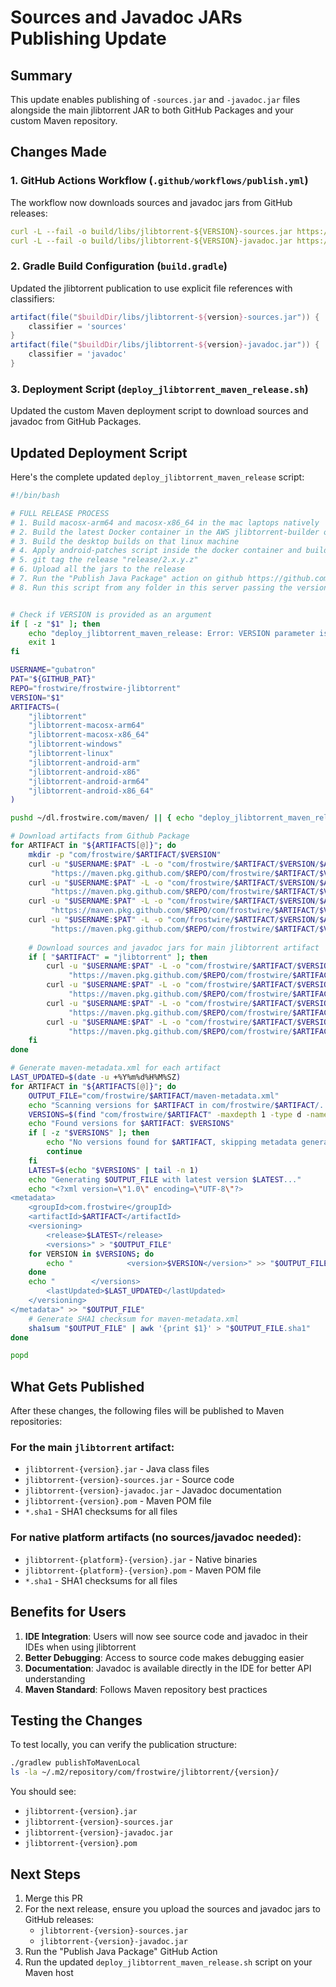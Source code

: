 # Sources and Javadoc JARs Publishing Update

## Summary

This update enables publishing of `-sources.jar` and `-javadoc.jar` files alongside the main jlibtorrent JAR to both GitHub Packages and your custom Maven repository.

## Changes Made

### 1. GitHub Actions Workflow (`.github/workflows/publish.yml`)

The workflow now downloads sources and javadoc jars from GitHub releases:

```yaml
curl -L --fail -o build/libs/jlibtorrent-${VERSION}-sources.jar https://github.com/frostwire/frostwire-jlibtorrent/releases/download/${ENCODED_TAG}/jlibtorrent-${VERSION}-sources.jar
curl -L --fail -o build/libs/jlibtorrent-${VERSION}-javadoc.jar https://github.com/frostwire/frostwire-jlibtorrent/releases/download/${ENCODED_TAG}/jlibtorrent-${VERSION}-javadoc.jar
```

### 2. Gradle Build Configuration (`build.gradle`)

Updated the jlibtorrent publication to use explicit file references with classifiers:

```gradle
artifact(file("$buildDir/libs/jlibtorrent-${version}-sources.jar")) {
    classifier = 'sources'
}
artifact(file("$buildDir/libs/jlibtorrent-${version}-javadoc.jar")) {
    classifier = 'javadoc'
}
```

### 3. Deployment Script (`deploy_jlibtorrent_maven_release.sh`)

Updated the custom Maven deployment script to download sources and javadoc from GitHub Packages.

## Updated Deployment Script

Here's the complete updated `deploy_jlibtorrent_maven_release` script:

```bash
#!/bin/bash

# FULL RELEASE PROCESS
# 1. Build macosx-arm64 and macosx-x86_64 in the mac laptops natively
# 2. Build the latest Docker container in the AWS jlibtorrent-builder on-demand machine
# 3. Build the desktop builds on that linux machine
# 4. Apply android-patches script inside the docker container and build android jars
# 5. git tag the release "release/2.x.y.z"
# 6. Upload all the jars to the release
# 7. Run the "Publish Java Package" action on github https://github.com/frostwire/frostwire-jlibtorrent/actions/workflows/publish.yml with the latest release version
# 8. Run this script from any folder in this server passing the version number (not the tag), e.g. $ deploy_jlibtorrent_maven_release 2.0.12.0


# Check if VERSION is provided as an argument
if [ -z "$1" ]; then
    echo "deploy_jlibtorrent_maven_release: Error: VERSION parameter is required (e.g., ./deploy.sh 2.0.12.0)"
    exit 1
fi

USERNAME="gubatron"
PAT="${GITHUB_PAT}"
REPO="frostwire/frostwire-jlibtorrent"
VERSION="$1"
ARTIFACTS=(
    "jlibtorrent"
    "jlibtorrent-macosx-arm64"
    "jlibtorrent-macosx-x86_64"
    "jlibtorrent-windows"
    "jlibtorrent-linux"
    "jlibtorrent-android-arm"
    "jlibtorrent-android-x86"
    "jlibtorrent-android-arm64"
    "jlibtorrent-android-x86_64"
)

pushd ~/dl.frostwire.com/maven/ || { echo "deploy_jlibtorrent_maven_release: Error: Failed to change to ~/dl.frostwire.com/maven/"; exit 1; }

# Download artifacts from Github Package
for ARTIFACT in "${ARTIFACTS[@]}"; do
    mkdir -p "com/frostwire/$ARTIFACT/$VERSION"
    curl -u "$USERNAME:$PAT" -L -o "com/frostwire/$ARTIFACT/$VERSION/$ARTIFACT-$VERSION.jar" \
         "https://maven.pkg.github.com/$REPO/com/frostwire/$ARTIFACT/$VERSION/$ARTIFACT-$VERSION.jar"
    curl -u "$USERNAME:$PAT" -L -o "com/frostwire/$ARTIFACT/$VERSION/$ARTIFACT-$VERSION.pom" \
         "https://maven.pkg.github.com/$REPO/com/frostwire/$ARTIFACT/$VERSION/$ARTIFACT-$VERSION.pom"
    curl -u "$USERNAME:$PAT" -L -o "com/frostwire/$ARTIFACT/$VERSION/$ARTIFACT-$VERSION.jar.sha1" \
         "https://maven.pkg.github.com/$REPO/com/frostwire/$ARTIFACT/$VERSION/$ARTIFACT-$VERSION.jar.sha1"
    curl -u "$USERNAME:$PAT" -L -o "com/frostwire/$ARTIFACT/$VERSION/$ARTIFACT-$VERSION.pom.sha1" \
         "https://maven.pkg.github.com/$REPO/com/frostwire/$ARTIFACT/$VERSION/$ARTIFACT-$VERSION.pom.sha1"
    
    # Download sources and javadoc jars for main jlibtorrent artifact
    if [ "$ARTIFACT" = "jlibtorrent" ]; then
        curl -u "$USERNAME:$PAT" -L -o "com/frostwire/$ARTIFACT/$VERSION/$ARTIFACT-$VERSION-sources.jar" \
             "https://maven.pkg.github.com/$REPO/com/frostwire/$ARTIFACT/$VERSION/$ARTIFACT-$VERSION-sources.jar"
        curl -u "$USERNAME:$PAT" -L -o "com/frostwire/$ARTIFACT/$VERSION/$ARTIFACT-$VERSION-sources.jar.sha1" \
             "https://maven.pkg.github.com/$REPO/com/frostwire/$ARTIFACT/$VERSION/$ARTIFACT-$VERSION-sources.jar.sha1"
        curl -u "$USERNAME:$PAT" -L -o "com/frostwire/$ARTIFACT/$VERSION/$ARTIFACT-$VERSION-javadoc.jar" \
             "https://maven.pkg.github.com/$REPO/com/frostwire/$ARTIFACT/$VERSION/$ARTIFACT-$VERSION-javadoc.jar"
        curl -u "$USERNAME:$PAT" -L -o "com/frostwire/$ARTIFACT/$VERSION/$ARTIFACT-$VERSION-javadoc.jar.sha1" \
             "https://maven.pkg.github.com/$REPO/com/frostwire/$ARTIFACT/$VERSION/$ARTIFACT-$VERSION-javadoc.jar.sha1"
    fi
done

# Generate maven-metadata.xml for each artifact
LAST_UPDATED=$(date -u +%Y%m%d%H%M%SZ)
for ARTIFACT in "${ARTIFACTS[@]}"; do
    OUTPUT_FILE="com/frostwire/$ARTIFACT/maven-metadata.xml"
    echo "Scanning versions for $ARTIFACT in com/frostwire/$ARTIFACT/..."
    VERSIONS=$(find "com/frostwire/$ARTIFACT" -maxdepth 1 -type d -name '[0-9]*' -exec basename {} \; | sort -V)
    echo "Found versions for $ARTIFACT: $VERSIONS"
    if [ -z "$VERSIONS" ]; then
        echo "No versions found for $ARTIFACT, skipping metadata generation"
        continue
    fi
    LATEST=$(echo "$VERSIONS" | tail -n 1)
    echo "Generating $OUTPUT_FILE with latest version $LATEST..."
    echo "<?xml version=\"1.0\" encoding=\"UTF-8\"?>
<metadata>
    <groupId>com.frostwire</groupId>
    <artifactId>$ARTIFACT</artifactId>
    <versioning>
        <release>$LATEST</release>
        <versions>" > "$OUTPUT_FILE"
    for VERSION in $VERSIONS; do
        echo "            <version>$VERSION</version>" >> "$OUTPUT_FILE"
    done
    echo "        </versions>
        <lastUpdated>$LAST_UPDATED</lastUpdated>
    </versioning>
</metadata>" >> "$OUTPUT_FILE"
    # Generate SHA1 checksum for maven-metadata.xml
    sha1sum "$OUTPUT_FILE" | awk '{print $1}' > "$OUTPUT_FILE.sha1"
done

popd
```

## What Gets Published

After these changes, the following files will be published to Maven repositories:

### For the main `jlibtorrent` artifact:
- `jlibtorrent-{version}.jar` - Java class files
- `jlibtorrent-{version}-sources.jar` - Source code
- `jlibtorrent-{version}-javadoc.jar` - Javadoc documentation
- `jlibtorrent-{version}.pom` - Maven POM file
- `*.sha1` - SHA1 checksums for all files

### For native platform artifacts (no sources/javadoc needed):
- `jlibtorrent-{platform}-{version}.jar` - Native binaries
- `jlibtorrent-{platform}-{version}.pom` - Maven POM file
- `*.sha1` - SHA1 checksums for all files

## Benefits for Users

1. **IDE Integration**: Users will now see source code and javadoc in their IDEs when using jlibtorrent
2. **Better Debugging**: Access to source code makes debugging easier
3. **Documentation**: Javadoc is available directly in the IDE for better API understanding
4. **Maven Standard**: Follows Maven repository best practices

## Testing the Changes

To test locally, you can verify the publication structure:

```bash
./gradlew publishToMavenLocal
ls -la ~/.m2/repository/com/frostwire/jlibtorrent/{version}/
```

You should see:
- `jlibtorrent-{version}.jar`
- `jlibtorrent-{version}-sources.jar`
- `jlibtorrent-{version}-javadoc.jar`
- `jlibtorrent-{version}.pom`

## Next Steps

1. Merge this PR
2. For the next release, ensure you upload the sources and javadoc jars to GitHub releases:
   - `jlibtorrent-{version}-sources.jar`
   - `jlibtorrent-{version}-javadoc.jar`
3. Run the "Publish Java Package" GitHub Action
4. Run the updated `deploy_jlibtorrent_maven_release.sh` script on your Maven host
